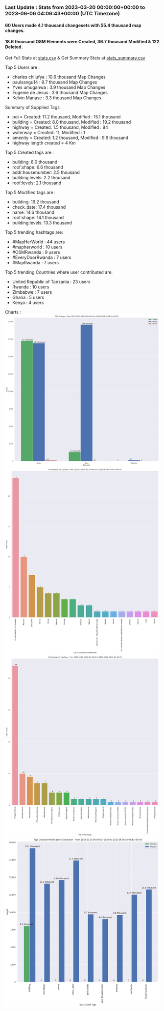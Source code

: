 ### Last Update : Stats from 2023-03-20 00:00:00+00:00 to 2023-06-06 04:06:43+00:00 (UTC Timezone)

#### 60 Users made 4.1 thousand changesets with 55.4 thousand map changes.
#### 18.6 thousand OSM Elements were Created, 36.7 thousand Modified & 122 Deleted.
Get Full Stats at [stats.csv](/stats/mapherworld/Daily/stats.csv)
 & Get Summary Stats at [stats_summary.csv](/stats/mapherworld/Daily/stats_summary.csv)

Top 5 Users are : 
- charles chilufya : 10.6 thousand Map Changes
- paulsangu14 : 9.7 thousand Map Changes
- Yves umuganwa : 3.9 thousand Map Changes
- Eugenie de Jesus : 3.6 thousand Map Changes
- Kelvin Manase : 3.3 thousand Map Changes

Summary of Supplied Tags
- poi = Created: 11.2 thousand, Modified : 15.1 thousand
- building = Created: 8.0 thousand, Modified : 19.2 thousand
- highway = Created: 1.5 thousand, Modified : 84
- waterway = Created: 11, Modified : 1
- amenity = Created: 1.2 thousand, Modified : 9.6 thousand
- highway length created = 4 Km


Top 5 Created tags are :
- building: 8.0 thousand
- roof:shape: 6.6 thousand
- addr:housenumber: 2.5 thousand
- building:levels: 2.2 thousand
- roof:levels: 2.1 thousand


Top 5 Modified tags are :
- building: 19.2 thousand
- check_date: 17.4 thousand
- name: 14.6 thousand
- roof:shape: 14.1 thousand
- building:levels: 13.3 thousand


Top 5 trending hashtags are:
- #MapHerWorld : 44 users
- #mapherworld : 10 users
- #OSMRwanda : 9 users
- #EveryDoorRwanda : 7 users
- #MapRwanda : 7 users


Top 5 trending Countries where user contributed are:
- United Republic of Tanzania : 23 users
- Rwanda : 10 users
- Zimbabwe : 7 users
- Ghana : 5 users
- Kenya : 4 users


 Charts : 
![Alt text](./stats_osm_changes.png) 
![Alt text](./stats_users_per_country.png) 
![Alt text](./stats_users_per_hashtag.png) 
![Alt text](./stats_tags.png) 
